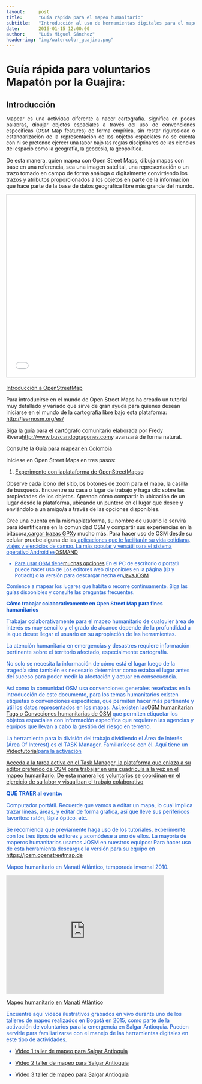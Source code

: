 ```yaml
---
layout:     post
title:      "Guía rápida para el mapeo humanitario"
subtitle:   "Introducción al uso de herramientas digitales para el mapeo humanitario"
date:       2016-01-15 12:00:00
author:     "Luis Miguel Sánchez"
header-img: "img/watercolor_guajira.png"
---
```


<H1>Guía rápida para voluntarios
Mapatón por la Guajira:</H1>

<H2><b>Introducción</H2></b>

<p align="justify">
<font size="2" style="font-size: 10pt">Mapear es una actividad
diferente a hacer cartografía. Significa en pocas palabras, dibujar
objetos espaciales a través del uso de convenciones específicas
(OSM Map features) de forma empírica, sin restar rigurosidad o
estandarización de la representación de los objetos espaciales no
se cuenta con ni se pretende ejercer una labor bajo las reglas
disciplinares de las ciencias del espacio como la geografía, la
geodesia, la geopolítica.</font></p>

<p>
De esta manera, quien mapea
con Open Street Maps, dibuja mapas con base en una referencia, sea
una imagen satelital, una representación o un trazo tomado en campo
de forma análoga o digitalmente convirtiendo los trazos y atributos
proporcionados a los objetos en parte de la información que hace
parte de la base de datos geográfica libre más grande del mundo.</p>


<iframe src="//es.slideshare.net/slideshow/embed_code/key/jx4NC6iUb1A4vl" width="595" height="485" frameborder="0" marginwidth="0" marginheight="0" scrolling="no" style="border:1px solid #CCC; border-width:1px; margin-bottom:5px; max-width: 100%;" allowfullscreen> </iframe> 

<p><a href="//es.slideshare.net/j3m/introduccin-a-openstreetmap" title="Introducción a OpenStreetMap" target="_blank">Introducción a OpenStreetMap</a></p>

<p>Para introducirse en el mundo
de Open Street Maps ha creado un tutorial muy detallado y variado que
sirve de gran ayuda para quienes desean iniciarse en el mundo de la
cartografía libre bajo esta plataforma:<a href="http://learnosm.org/es/">
</a><u><a href="http://learnosm.org/es/">http</a><a href="http://learnosm.org/es/">://</a><a href="http://learnosm.org/es/">learnosm</a><a href="http://learnosm.org/es/">.</a><a href="http://learnosm.org/es/">org</a><a href="http://learnosm.org/es/">/</a><a href="http://learnosm.org/es/">es</a><a href="http://learnosm.org/es/">/</a></u></p>

<p>
Siga la guía para el
cartógrafo comunitario elaborada por Fredy Rivera<a href="http://www.buscandodragones.com/">http://www.buscandogragones.com</a>y avanzará de forma natural.</p>

<p>Consulte la <a href="http://wiki.openstreetmap.org/wiki/Gu%C3%ADa_para_mapear_en_Colombia">Guía para mapear en Colombia</a></p>

<p>Iniciese en Open Street Maps
en tres pasos:</p>

<ol>
	<li/>
<u><p>Experimente con la<a href="http://www.osm.org/">plataforma de OpenStreetMapsg</a></p></u>
</ol>
<p>Observe cada ícono del sitio,los botones de zoom para el mapa, la casilla de búsqueda. Encuentre
su casa o lugar de trabajo y haga clic sobre las propiedades de los objetos. Aprenda cómo compartir la ubicación de un lugar desde la
plataforma, ubicando un puntero en el lugar que desee y enviándolo a un amigo/a a través de las opciones disponibles.</p>

<p>Cree una cuenta en la mismaplataforma, su nombre de usuario le servirá para identificarse en la
comunidad OSM y compartir sus experiencias en la bitácora,<a href="http://wiki.openstreetmap.org/wiki/ES:Upload">cargar trazas GPX</a></u>y mucho más.  Para hacer uso de OSM desde su celular pruebe alguna de las<a href="http://wiki.openstreetmap.org/wiki/Software/Mobile">
</a></font><a href="http://wiki.openstreetmap.org/wiki/Software/Mobile"><font color="#1155cc"><font size="2" style="font-size: 10pt"><u>aplicaciones que le facilitarán su vida cotidiana, viajes y ejercicios de campo. La más popular y versátil
para el sistema operativo Android es<a href="https://play.google.com/store/apps/details?id=net.osmand&amp;hl=es&amp;usg=AFQjCNH-T5YsI4wgCo4hHd5xu-80FrLXlw&amp;sig2=osOUAhWJjK8g_nciVhcfgg"><u>OSMAND</u></a></p>

<ul>
	<li/>
<p>Para usar OSM tiene<a href="http://wiki.openstreetmap.org/wiki/Editors">muchas opciones</a></u>
		En el PC de escritorio o portatil puede hacer uso de Los editores
		web disponibles en la página (ID y Potlach) o la versión para
		descargar hecha en<a href="https://es.wikipedia.org/wiki/Java_%28lenguaje_de_programaci%C3%B3n%29">Java</u>JOSM</a></p>
</ul>

<p>Comience a mapear los
lugares que habita o recorre continuamente. Siga las guías
disponibles y consulte las preguntas frecuentes.</p>

<p><b>Cómo trabajar colaborativamente en Open Street Map para fines humanitarios</b></font></p>


<p>Trabajar colaborativamente
para el mapeo humanitario de cualquier área de interés es muy
sencillo y el grado de alcance depende de la profundidad a la que
desee llegar el usuario en su apropiación de las herramientas.</p>
<p>La atención humanitaria en emergencias y desastres requiere
información pertinente sobre el territorio afectado, especialmente
cartografía.</p>

<p>
No solo se necesita 	la información de cómo está el lugar luego de
la tragedía sino 	también es necesario determinar como estaba el
lugar antes del 	suceso para poder medir la afectación y actuar en
consecuencia.</p>

<p>Así como la 	comunidad OSM usa convenciones generales reseñadas en
la introducción de este documento, para los temas humanitarios
existen etiquetas o convenciones específicas, que permiten hacer
más pertinente y útil los datos representados en los mapas. Así,existen las<a href="http://wiki.openstreetmap.org/wiki/Humanitarian_OSM_Tags">OSM humanitarian  Tags o Conveciones humanitarias de OSM</a></u>
que permiten etiquetar los objetos espaciales con información específica que requieren las agencias y equipos
que llevan a cabo la gestión del riesgo en terreno.</p>

<p>
La herramienta para 	la división del trabajo dividiendo el Área de
Interés (Área Of 	Interest) es el TASK Manager. Familiarícese con
él. Aquí tiene un <u><a href="http://www.youtube.com/watch?v=OE4esODrixc">Videotutorial</a>para la activación</u></p>
<p><a href="https://tasks.hotosm.org/project/1409#task/66">Acceda a la tarea activa en el Task Manager, la plataforma que enlaza a su editor
preferido de OSM para trabajar en una cuadrícula a la vez en el mapeo humanitario. De esta manera los voluntarios se coordinan en el ejercicio de su labor y visualizan el trabajo colaborativo</a></p>

<p><b>QUÉ TRAER al evento:</b></p>

<p>
Computador 	portátil. Recuerde que vamos a editar un mapa, lo cual
implica 	trazar líneas, áreas, y editar de forma gráfica, así que
lleve 	sus periféricos favoritos: ratón, lápiz óptico, etc.</p>

<p>Se recomienda que previamente haga uso de los tutoriales,
experimente con los tres tipos de editores y acomódese a uno de
ellos. La mayoría de maperos humanitarios usamos JOSM en nuestros
equipos: Para hacer uso de esta herramienta descargue la versión
para su equipo en <a href="https://josm.openstreetmap.de/">https://josm.openstreetmap.de</a>


<p>Mapeo humanitario en Manatí
Atlántico, temporada invernal 2010.</p>
<iframe width="420" height="315" src="https://www.youtube.com/embed/vjkNxaR7knQ" frameborder="0" allowfullscreen></iframe>
<p><a href="http://trewa.co/2011/08/21/mapeando-el-municipio-de-manati-atlantico/">Mapeo humanitario en Manati Atlántico</a></u></p>

<p>Encuentre aquí
videos ilustrativos grabados en vivo durante uno de los talleres de
mapeo realizados en Bogotá en 2015, como parte de la activación de
voluntarios para la emergencia en Salgar Antioquia. Pueden servirle
para familiarizarse con el manejo de las herramientas digitales en
este tipo de actividades.</p>

<ul>
<p><li><a href="https://youtu.be/U4UxdnXKFCI">Video 1 taller de mapeo para Salgar Antioquia</p>
<p><li><a href="https://youtu.be/USHRJGJM1Bg">Video 2 taller de mapeo para Salgar Antioquia</p>
<p><li><a href="https://youtu.be/fklfyKDPZuU">Video 3 taller de mapeo para Salgar Antioquia</p>
</ul>
